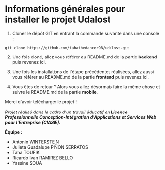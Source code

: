 # Informations générales pour installer le projet Udalost

1. Cloner le dépôt GIT en entrant la commande suivante dans une console :

```
git clone https://github.com/tahathedancer98/udalost.git
```

2. Une fois cloné, allez vous référer au README.md de la partie <b>backend</b> puis revenez ici.

3. Une fois les installations de l'étape précédentes réalisées, allez aussi vous référer au README.md de la partie <b>frontend</b> puis revenez ici.

4. Vous êtes de retour ? Alors vous allez désormais faire la même chose et suivre le README.md de la partie <b>mobile</b>.

Merci d'avoir télécharger le projet !<br /><br />
<i>Projet réalisé dans le cadre d'un travail éducatif en <b>Licence Professionnelle Conception-Intégration d'Applications et Services Web pour l'Entreprise (CIASIE).</b></i>

<b>Équipe :</b>

- Antonin WINTERSTEIN
- Julieta Guadalupe PIÑON SERRATOS
- Taha TOUFIK
- Ricardo Ivan RAMIREZ BELLO
- Yassine SOUA
